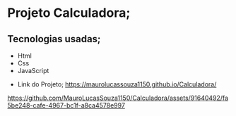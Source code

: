 # Projeto Calculadora;

## Tecnologias usadas;
- Html
- Css
- JavaScript

* Link do Projeto;
  https://maurolucassouza1150.github.io/Calculadora/

https://github.com/MauroLucasSouza1150/Calculadora/assets/91640492/fa5be248-cafe-4967-bc1f-a8ca4578e997


